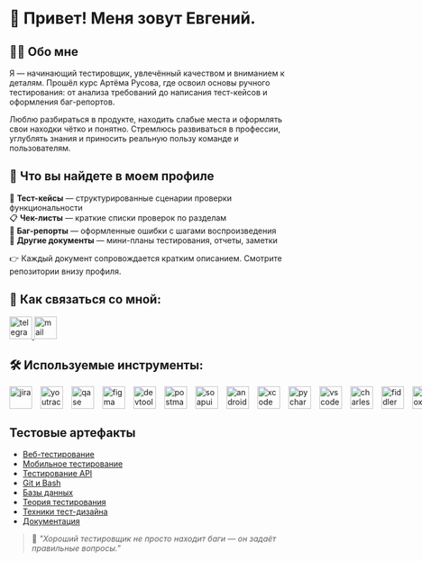 # 👋 Привет! Меня зовут Евгений.


## 👨‍💻 Обо мне

Я — начинающий тестировщик, увлечённый качеством и вниманием к деталям. Прошёл курс Артёма Русова, где освоил основы ручного тестирования: от анализа требований до написания тест-кейсов и оформления баг-репортов.

Люблю разбираться в продукте, находить слабые места и оформлять свои находки чётко и понятно. Стремлюсь развиваться в профессии, углублять знания и приносить реальную пользу команде и пользователям.

## 📁 Что вы найдете в моем профиле

🧪 **Тест-кейсы** — структурированные сценарии проверки функциональности  
📋 **Чек-листы** — краткие списки проверок по разделам  
🐞 **Баг-репорты** — оформленные ошибки с шагами воспроизведения  
📄 **Другие документы** — мини-планы тестирования, отчеты, заметки

👉 Каждый документ сопровождается кратким описанием. Смотрите репозитории внизу профиля.

## 📩 Как связаться со мной: 
<div>
  <a href="https://t.me/sauronbook" target="_blank" title="Написать мне в Telegram">
  <img src="https://cdn-icons-png.flaticon.com/512/2111/2111646.png" width="40" height="40" alt="telegram" />
  </a>
  <a href="mailto:Sauronbook123@yandex.ru" target="_blank" title="Отправить мне email">
    <img src="https://www.milton.edu/wp-content/uploads/2016/06/email-icon-23.png" width="40" height="40" alt="mail" />
  </a>
</div>

## 🛠 Используемые инструменты:
  <div style="display: flex; align-items: center; gap: 15px;">
  <img src="https://cdn.jsdelivr.net/gh/devicons/devicon/icons/jira/jira-original.svg" width="40" height="40" alt="jira">
  <img src="https://upload.wikimedia.org/wikipedia/commons/thumb/8/8d/YouTrack_Icon.svg/1024px-YouTrack_Icon.svg.png?20200803082248" width="40" height="40" alt="youtrack">
  <img src="https://luna1.co/eb0187.png" width="40" height="40" alt="qase">
  <img src="https://cdn.jsdelivr.net/gh/devicons/devicon/icons/figma/figma-original.svg" width="40" height="40" alt="figma">
  <img src="https://d33wubrfki0l68.cloudfront.net/38b5c953a4667366685d55db55d057c86db1fc54/a0fdc/static/acae6b24d940347661ca901ea07f47c1/chrome-dev-logo-icon.png" width="40" height="40" alt="devtools">
  <img src="https://uxwing.com/wp-content/themes/uxwing/download/brands-and-social-media/postman-icon.png" width="40" height="40" alt="postman">
  <img src="https://static0.smartbear.co/smartbearbrand/media/images/home/soapui-icon.svg" width="40" height="40" alt="soapui">
  <img src="https://cdn.jsdelivr.net/gh/devicons/devicon/icons/androidstudio/androidstudio-original.svg" width="40" height="40" alt="android-studio">
  <img src="https://cdn.jsdelivr.net/gh/devicons/devicon/icons/xcode/xcode-original.svg" width="40" height="40" alt="xcode">
  <img src="https://www.dockhunt.com/_next/image?url=https%3A%2F%2Fdockhunt-images.nyc3.cdn.digitaloceanspaces.com%2F1dc1a1e1-5f9f-4ed8-a8d4-288c7f5cc53c&w=256&q=75" width="40" height="40" alt="pycharm">
  <img src="https://cdn.jsdelivr.net/gh/devicons/devicon/icons/vscode/vscode-original.svg" width="40" height="40" alt="vscode">
  <img src="https://user-images.githubusercontent.com/15472/41327135-e4bf090c-6eca-11e8-9b76-032e8e2b0707.png" width="40" height="40" alt="charles-proxy">
  <img src="https://www.megaleechers.com/storage/Fiddler-Everywhere-Icon.png" width="40" height="40" alt="fiddler">
  <img src="https://pbs.twimg.com/profile_images/1589614420766126080/slAIVDtr_400x400.jpg" width="40" height="40" alt="proxyman">
  <img src="https://cdn.jsdelivr.net/gh/devicons/devicon/icons/mysql/mysql-original.svg" width="40" height="40" alt="mysql">
  <img src="https://cdn.jsdelivr.net/gh/devicons/devicon/icons/mongodb/mongodb-original.svg" width="40" height="40" alt="mongodb">
   <img src="https://cdn.jsdelivr.net/gh/devicons/devicon/icons/git/git-original.svg" width="40" height="40" alt="git">
  <img src="https://upload.wikimedia.org/wikipedia/commons/thumb/4/4b/Bash_Logo_Colored.svg/1024px-Bash_Logo_Colored.svg.png?20180723054350" width="40" height="40" alt="bash">
  </div>

  ## Тестовые артефакты

- [Веб-тестирование](https://github.com/emaltzev/web)
- [Мобильное тестирование](https://github.com/emaltzev/mobile)  
- [Тестирование API](https://github.com/emaltzev/api)  
- [Git и Bash](https://github.com/emaltzev/git_bash)  
- [Базы данных](https://github.com/emaltzev/database)  
- [Теория тестирования](https://github.com/emaltzev/theory)  
- [Техники тест-дизайна](https://github.com/emaltzev/design)  
- [Документация](https://github.com/emaltzev/docs)

  
> 🧠 *"Хороший тестировщик не просто находит баги — он задаёт правильные вопросы."*
